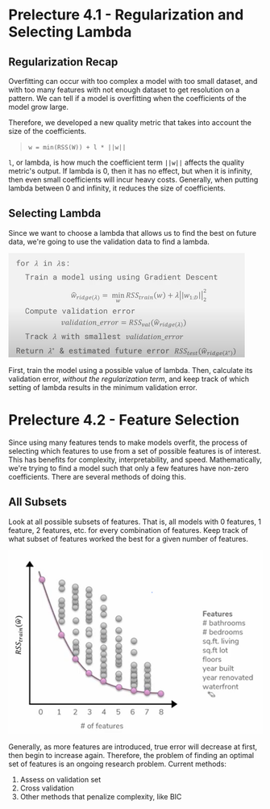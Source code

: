 # Prelecture 4.1 - Regularization and Selecting Lambda
## Regularization Recap
Overfitting can occur with too complex a model with too small dataset, and with too many features with not enough dataset to get resolution on a pattern. We can tell if a model is overfitting when the coefficients of the model grow large.

Therefore, we developed a new quality metric that takes into account the size of the coefficients.

> `w = min(RSS(W)) + l * ||w||`

`l`, or lambda, is how much the coefficient term `||w||` affects the quality metric's output. If lambda is 0, then it has no effect, but when it is infinity, then even small coefficients will incur heavy costs. Generally, when putting lambda between 0 and infinity, it reduces the size of coefficients.

## Selecting Lambda
Since we want to choose a lambda that allows us to find the best on future data, we're going to use the validation data to find a lambda.

![Choosing Lambda](./img/4-1.png)

First, train the model using a possible value of lambda. Then, calculate its validation error, *without the regularization term*, and keep track of which setting of lambda results in the minimum validation error.

# Prelecture 4.2 - Feature Selection
Since using many features tends to make models overfit, the process of selecting which features to use from a set of possible features is of interest. This has benefits for complexity, interpretability, and speed. Mathematically, we're trying to find a model such that only a few features have non-zero coefficients. There are several methods of doing this.

## All Subsets
Look at all possible subsets of features. That is, all models with 0 features, 1 feature, 2 features, etc. for every combination of features. Keep track of what subset of features worked the best for a given number of features.

![n features vs error](./img/4-2.png)

Generally, as more features are introduced, true error will decrease at first, then begin to increase again. Therefore, the problem of finding an optimal set of features is an ongoing research problem. Current methods:

1. Assess on validation set
2. Cross validation
3. Other methods that penalize complexity, like BIC